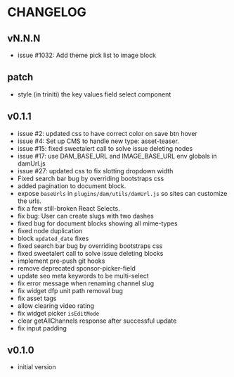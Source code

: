 # CHANGELOG


## vN.N.N
* issue #1032: Add theme pick list to image block



## patch
* style (in triniti) the key values field select component


## v0.1.1
* issue #2: updated css to have correct color on save btn hover
* issue #4: Set up CMS to handle new type: asset-teaser.
* issue #15: fixed sweetalert call to solve issue deleting nodes
* issue #17: use DAM_BASE_URL and IMAGE_BASE_URL env globals in damUrl.js
* issue #27: updated css to fix slotting dropdown width
* Fixed search bar bug by overriding bootstraps css
* added pagination to document block.
* expose `baseUrls` in `plugins/dam/utils/damUrl.js` so sites can customize the urls.
* fix a few still-broken React Selects.
* fix bug: User can create slugs with two dashes
* fixed bug for document blocks showing all mime-types
* fixed node duplication
* block `updated_date` fixes
* fixed search bar bug by overriding bootstraps css
* fixed sweetalert call to solve issue deleting blocks
* implement pre-push git hooks
* remove deprecated sponsor-picker-field
* update seo meta keywords to be multi-select
* fix error message when renaming channel slug
* fix widget dfp unit path removal bug
* fix asset tags
* allow clearing video rating
* fix widget picker `isEditMode`
* clear getAllChannels response after successful update
* fix input padding


## v0.1.0
* initial version
